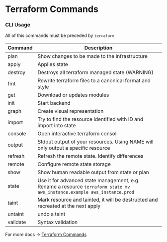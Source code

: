 # Terraform Commands
### CLI Usage

All of this commands must be preceded by `terraform`

| Command  | Description                                                                                                              |
|----------|--------------------------------------------------------------------------------------------------------------------------|
| plan     | Show changes to be made to the infrastructure                                                                            |
| apply    | Applies state                                                                                                            |
| destroy  | Destroys all terraform managed state (WARNING)                                                                           |
| fmt      | Rewrite terraform files to a canonical format and style                                                                  |
| get      | Download or updates modules                                                                                              |
| init     | Start backend                                                                                                            |
| graph    | Create visual representation                                                                                             |
| import   | Try to find the resource identified with ID and import into state                                                        |
| console  | Open interactive terraform consol                                                                                        |
| output   | Stdout output of your resources. Using NAME will only output a specific resource                                         |
| refresh  | Refresh the remote state. Identify differences                                                                           |
| remote   | Configure remote state storage                                                                                           |
| show     | Show human readable output from state or plan                                                                            |
| state    | Use it for advanced state management, e.g. Rename a resource `terraform state mv aws_instance.example aws_instance.prod` |
| taint    | Mark resource and tainted, it will be destructed and recreated at the next apply                                         |
| untaint  | undo a taint                                                                                                             |
| validate | Syntax validation                                                                                                        |


For more docs -> <a href="https://www.terraform.io/docs/commands/index.html"> Terraform Commands </a>

